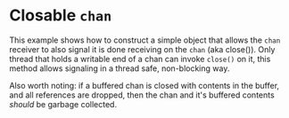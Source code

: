 # Closable `chan`

This example shows how to construct a simple object that allows the
`chan` receiver to also signal it is done receiving on the `chan` (aka
close()).  Only thread that holds a writable end of a chan can invoke
`close()` on it, this method allows signaling in a thread safe,
non-blocking way.

Also worth noting:  if a buffered chan is closed with contents in the
buffer, and all references are dropped, then the chan and it's
buffered contents _should_ be garbage collected.

